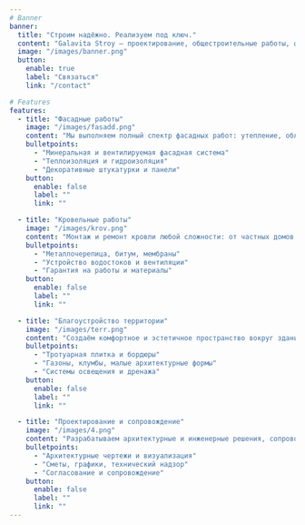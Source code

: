 ```yaml
---
# Banner
banner:
  title: "Строим надёжно. Реализуем под ключ."
  content: "Galavita Stroy — проектирование, общестроительные работы, фасады, кровля, благоустройство. Мы создаём надёжные решения для вашего бизнеса и дома."
  image: "/images/banner.png"
  button:
    enable: true
    label: "Связаться"
    link: "/contact"

# Features
features:
  - title: "Фасадные работы"
    image: "/images/fasadd.png"
    content: "Мы выполняем полный спектр фасадных работ: утепление, облицовка, декоративные решения. Работаем с любыми типами зданий."
    bulletpoints:
      - "Минеральная и вентилируемая фасадная система"
      - "Теплоизоляция и гидроизоляция"
      - "Декоративные штукатурки и панели"
    button:
      enable: false
      label: ""
      link: ""

  - title: "Кровельные работы"
    image: "/images/krov.png"
    content: "Монтаж и ремонт кровли любой сложности: от частных домов до промышленных объектов. Используем современные материалы."
    bulletpoints:
      - "Металлочерепица, битум, мембраны"
      - "Устройство водостоков и вентиляции"
      - "Гарантия на работы и материалы"
    button:
      enable: false
      label: ""
      link: ""

  - title: "Благоустройство территории"
    image: "/images/terr.png"
    content: "Создаём комфортное и эстетичное пространство вокруг зданий: мощение, озеленение, освещение."
    bulletpoints:
      - "Тротуарная плитка и бордюры"
      - "Газоны, клумбы, малые архитектурные формы"
      - "Системы освещения и дренажа"
    button:
      enable: false
      label: ""
      link: ""

  - title: "Проектирование и сопровождение"
    image: "/images/4.png"
    content: "Разрабатываем архитектурные и инженерные решения, сопровождаем проект на всех этапах реализации."
    bulletpoints:
      - "Архитектурные чертежи и визуализация"
      - "Сметы, графики, технический надзор"
      - "Согласование и сопровождение"
    button:
      enable: false
      label: ""
      link: ""
---
```

